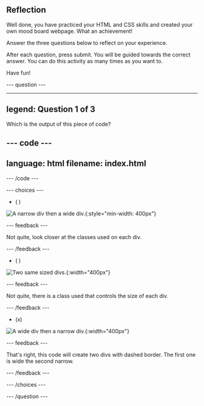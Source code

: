 ## Reflection

Well done, you have practiced your HTML and CSS skills and created your own mood board webpage. What an achievement!

Answer the three questions below to reflect on your experience.

After each question, press submit. You will be guided towards the correct answer. You can do this activity as many times as you want to.

Have fun!

--- question ---

---
legend: Question 1 of 3
---

Which is the output of this piece of code?

--- code ---
---
language: html
filename: index.html
---
<section class="wrap">
  <div class="wide dashed-border tile">
  </div>
  <div class="narrow dashed-border tile">
  </div>
</section>

--- /code ---

--- choices ---

- ( )

![A narrow div then a wide div.](images/narrow-wide.png){:style="min-width: 400px"}

  --- feedback ---

Not quite, look closer at the classes used on each div.

  --- /feedback ---

- ( )

![Two same sized divs.](images/normal-normal.png){:width="400px"}

  --- feedback ---

Not quite, there is a class used that controls the size of each div.

  --- /feedback ---

- (x) 

![A wide div then a narrow div.](images/wide-narrow.png){:width="400px"}

  --- feedback ---

That's right, this code will create two divs with dashed border. The first one is wide the second narrow. 

  --- /feedback ---

--- /choices ---

--- /question ---
